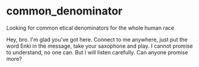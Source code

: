 # common_denominator

Looking for common etical denominators for the whole human race

Hey, bro. I'm glad you've got here. Connect to me anywhere, just 
put the word Enki in the message, take your saxophone and play.
I cannot promise to understand, no one can. But I will listen carefully. 
Can anyone promise more?

